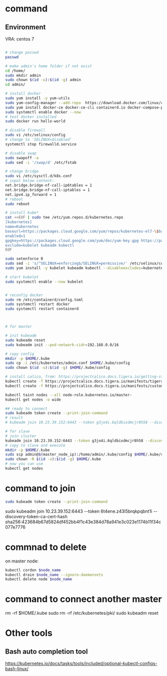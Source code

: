 # command

## Environment

VRA: centos 7

```bash

# change passwd
passwd

# make admin's home folder if not exist
cd /home/
sudo mkdir admin
sudo chown $(id -u):$(id -g) admin
cd admin/

# install docker
sudo yum install -y yum-utils
sudo yum-config-manager --add-repo  https://download.docker.com/linux/centos/docker-ce.repo
sudo yum install docker-ce docker-ce-cli containerd.io docker-compose-plugin
sudo systemctl enable docker --now
# test docker installed
sudo docker run hello-world

# disable firewall
sudo vi /etc/selinux/config
# change to 'SELINUX=disabled'
systemctl stop firewalld.service

# disable swap
sudo swapoff -a
sudo sed -i '/swap/d' /etc/fstab

# change bridge
sudo vi /etc/sysctl.d/k8s.conf
# input below content:
net.bridge.bridge-nf-call-ip6tables = 1
net.bridge.bridge-nf-call-iptables = 1
net.ipv4.ip_forward = 1
# reboot
sudo reboot

# install kube*
cat <<EOF | sudo tee /etc/yum.repos.d/kubernetes.repo
[kubernetes]
name=Kubernetes
baseurl=https://packages.cloud.google.com/yum/repos/kubernetes-el7-\$basearch
enabled=1
gpgkey=https://packages.cloud.google.com/yum/doc/yum-key.gpg https://packages.cloud.google.com/yum/doc/rpm-package-key.gpg
exclude=kubelet kubeadm kubectl
EOF

sudo setenforce 0
sudo sed -i 's/^SELINUX=enforcing$/SELINUX=permissive/' /etc/selinux/config
sudo yum install -y kubelet kubeadm kubectl --disableexcludes=kubernetes

# start kubelet
sudo systemctl enable --now kubelet


# reconfig docker
sudo rm /etc/containerd/config.toml
sudo systemctl restart docker
sudo systemctl restart containerd



# for master

# init kubeadm
sudo kubeadm reset
sudo kubeadm init --pod-network-cidr=192.168.0.0/16

# copy config
mkdir -p $HOME/.kube
sudo cp -i /etc/kubernetes/admin.conf $HOME/.kube/config
sudo chown $(id -u):$(id -g) $HOME/.kube/config

# install calico, from: https://projectcalico.docs.tigera.io/getting-started/kubernetes/quickstart
kubectl create -f https://projectcalico.docs.tigera.io/manifests/tigera-operator.yaml
kubectl create -f https://projectcalico.docs.tigera.io/manifests/custom-resources.yaml

kubectl taint nodes --all node-role.kubernetes.io/master-
kubectl get nodes -o wide

## ready to connect
sudo kubeadm token create --print-join-command
# result
# kubeadm join 10.23.39.152:6443 --token g3jo4i.6qldbixdmcjr8h58 --discovery-token-ca-cert-hash sha256:423684b67d5824df452bb4f1c43e384d78a941e3c023e1174b11f34c077e7776

# for slave
# join cluster
kubeadm join 10.23.39.152:6443 --token g3jo4i.6qldbixdmcjr8h58 --discovery-token-ca-cert-hash sha256:423684b67d5824df452bb4f1c43e384d78a941e3c023e1174b11f34c077e7776
# copy to slave and execute
mkdir -p $HOME/.kube
sudo scp admin@$(master_node_ip):/home/admin/.kube/config $HOME/.kube/config
sudo chown -R $(id -u):$(id -g) $HOME/.kube
# now you can use
kubectl get nodes
```

# command to join

``` bash
sudo kubeadm token create --print-join-command
```

sudo kubeadm join 10.23.39.152:6443 --token 6t4ene.z43l5brqkpqbnt1i --discovery-token-ca-cert-hash sha256:423684b67d5824df452bb4f1c43e384d78a941e3c023e1174b11f34c077e7776

# commnad to delete 

on master node:

``` bash
kubectl cordon $node_name
kubectl drain $node_name --ignore-daemonsets
kubectl delete node $node_name
```

# command to connect another master

rm -rf $HOME/.kube
sudo rm -rf /etc/kubernetes/pki/
sudo kubeadm reset

# Other tools

## Bash auto completion tool

https://kubernetes.io/docs/tasks/tools/included/optional-kubectl-configs-bash-linux/
